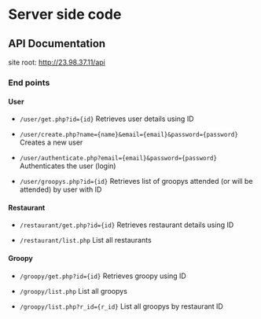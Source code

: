 # Server side code

## API Documentation

site root: http://23.98.37.11/api

### End points

#### User

* ```/user/get.php?id={id}```
Retrieves user details using ID

* ```/user/create.php?name={name}&email={email}&password={password}```
Creates a new user

* ```/user/authenticate.php?email={email}&password={password}```
Authenticates the user (login)

* ```/user/groopys.php?id={id}```
Retrieves list of groopys attended (or will be attended) by user with ID


#### Restaurant

* ```/restaurant/get.php?id={id}```
Retrieves restaurant details using ID

* ```/restaurant/list.php```
List all restaurants


#### Groopy

* ```/groopy/get.php?id={id}```
Retrieves groopy using ID

* ```/groopy/list.php```
List all groopys

* ```/groopy/list.php?r_id={r_id}```
List all groopys by restaurant ID
